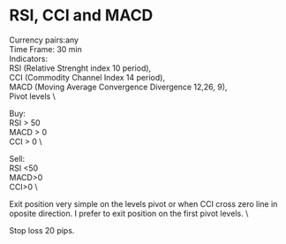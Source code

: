 # RSI, CCI and MACD

Currency pairs:any \
Time Frame: 30 min \
Indicators: \
RSI (Relative Strenght index 10 period), \
CCI (Commodity Channel Index 14 period), \
MACD (Moving Average Convergence Divergence 12,26, 9), \
Pivot levels \

Buy: \
RSI > 50 \
MACD > 0 \
CCI > 0 \\

Sell: \
RSI <50 \
MACD>0 \
CCI>0 \

Exit position very simple on the levels pivot or when CCI cross zero line in oposite direction. I prefer to exit position on the first pivot levels. \

Stop loss 20 pips. 
